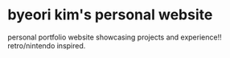 # byeori kim's personal website

personal portfolio website showcasing projects and experience!! retro/nintendo inspired.


